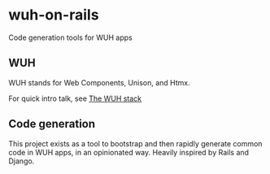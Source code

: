 # wuh-on-rails

Code generation tools for WUH apps

## WUH

WUH stands for Web Components, Unison, and Htmx.

For quick intro talk, see [The WUH stack](https://www.youtube.com/watch?v=5l5MJIZLQ2M)

## Code generation

This project exists as a tool to bootstrap and then rapidly generate common code in WUH apps, in an opinionated way. Heavily inspired by Rails and Django.
